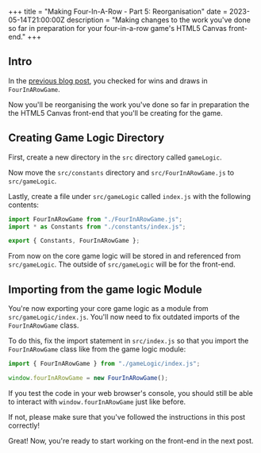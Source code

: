 +++
title = "Making Four-In-A-Row - Part 5: Reorganisation"
date = 2023-05-14T21:00:00Z
description = "Making changes to the work you've done so far in preparation for your four-in-a-row game's HTML5 Canvas front-end."
+++

## Intro

In the [previous blog post](@/blog/making-four-in-a-row-part-4.md), you checked for wins and draws in `FourInARowGame`.

Now you'll be reorganising the work you've done so far in preparation the the HTML5 Canvas front-end that you'll be creating for the game.

## Creating Game Logic Directory

First, create a new directory in the `src` directory called `gameLogic`.

Now move the `src/constants` directory and `src/FourInARowGame.js` to `src/gameLogic`.

Lastly, create a file under `src/gameLogic` called `index.js` with the following contents:

```js
import FourInARowGame from "./FourInARowGame.js";
import * as Constants from "./constants/index.js";

export { Constants, FourInARowGame };
```

From now on the core game logic will be stored in and referenced from `src/gameLogic`. The outside of `src/gameLogic` will be for the front-end.

## Importing from the game logic Module

You're now exporting your core game logic as a module from `src/gameLogic/index.js`. You'll now need to fix outdated imports of the `FourInARowGame` class.

To do this, fix the import statement in `src/index.js` so that you import the `FourInARowGame` class like from the game logic module:

```js
import { FourInARowGame } from "./gameLogic/index.js";

window.fourInARowGame = new FourInARowGame();
```

If you test the code in your web browser's console, you should still be able to interact with `window.fourInARowGame` just like before.

If not, please make sure that you've followed the instructions in this post correctly!

Great! Now, you're ready to start working on the front-end in the next post.
